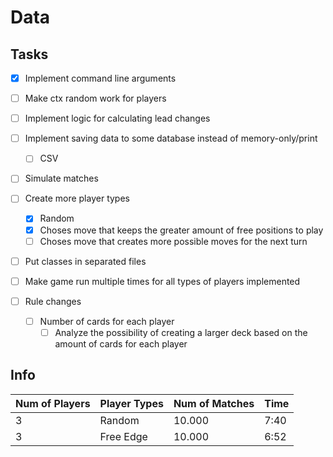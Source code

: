 # Data

## Tasks

-   [x] Implement command line arguments

-   [ ] Make ctx random work for players
-   [ ] Implement logic for calculating lead changes
-   [ ] Implement saving data to some database instead of memory-only/print

    -   [ ] CSV

-   [ ] Simulate matches

-   [ ] Create more player types

    -   [x] Random
    -   [x] Choses move that keeps the greater amount of free positions to play
    -   [ ] Choses move that creates more possible moves for the next turn

-   [ ] Put classes in separated files
-   [ ] Make game run multiple times for all types of players implemented

-   [ ] Rule changes
    -   [ ] Number of cards for each player
        -   [ ] Analyze the possibility of creating a larger deck based on the amount of cards for each player

## Info

| Num of Players | Player Types | Num of Matches | Time |
| -------------- | ------------ | -------------- | ---- |
| 3              | Random       | 10.000         | 7:40 |
| 3              | Free Edge    | 10.000         | 6:52 |
